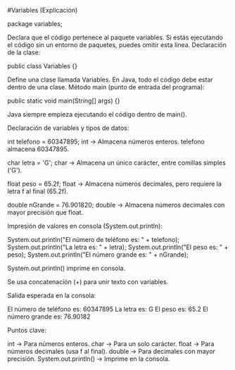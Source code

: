 #Variables (Explicación)

package variables;

Declara que el código pertenece al paquete variables.
Si estás ejecutando el código sin un entorno de paquetes, puedes omitir esta línea.
Declaración de la clase:
 
public class Variables {}


Define una clase llamada Variables.
En Java, todo el código debe estar dentro de una clase.
Método main (punto de entrada del programa):


public static void main(String[] args) {}

Java siempre empieza ejecutando el código dentro de main().

Declaración de variables y tipos de datos:


int telefono = 60347895;
int → Almacena números enteros.
telefono almacena 60347895.

char letra = 'G';
char → Almacena un único carácter, entre comillas simples ('G').

float peso = 65.2f;
float → Almacena números decimales, pero requiere la letra f al final (65.2f).

double nGrande = 76.901820;
double → Almacena números decimales con mayor precisión que float.

Impresión de valores en consola (System.out.println):

System.out.println("El número de teléfono es: " + telefono);
System.out.println("La letra es: " + letra);
System.out.println("El peso es: " + peso);
System.out.println("El número grande es: " + nGrande);

System.out.println() imprime en consola.

Se usa concatenación (+) para unir texto con variables.

Salida esperada en la consola:

El número de teléfono es: 60347895
La letra es: G
El peso es: 65.2
El número grande es: 76.90182

Puntos clave:

int → Para números enteros.
char → Para un solo carácter.
float → Para números decimales (usa f al final).
double → Para decimales con mayor precisión.
System.out.println() → Imprime en la consola.
